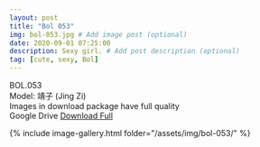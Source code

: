 ```yaml
---
layout: post
title: "Bol 053"
img: bol-053.jpg # Add image post (optional)
date: 2020-09-01 07:25:00
description: Sexy girl. # Add post description (optional)
tag: [cute, sexy, Bol]
---
```

BOL.053  
Model: 靖子 (Jing Zi)                                                      
Images in download package have full quality                    
Google Drive [Download Full](http://gestyy.com/eey2Uv)

{% include image-gallery.html folder="/assets/img/bol-053/" %}
